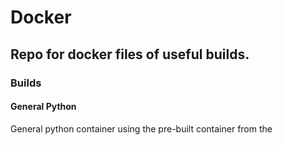 # Docker
## Repo for docker files of useful builds.

### Builds
<h4>General Python</h4>
<p>General python container using the pre-built container from the <a href='https://hub.docker.com/_/python>Docker Hub</a>.
